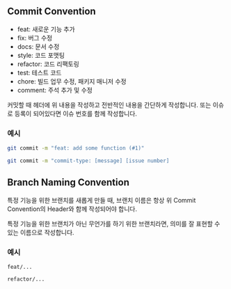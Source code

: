 ## Commit Convention
- feat: 새로운 기능 추가
- fix: 버그 수정
- docs: 문서 수정
- style: 코드 포맷팅
- refactor: 코드 리팩토링
- test: 테스트 코드
- chore: 빌드 업무 수정, 패키지 매니저 수정
- comment: 주석 추가 및 수정

커밋할 때 헤더에 위 내용을 작성하고 전반적인 내용을 간단하게 작성합니다. 또는 이슈로 등록이 되어있다면 이슈 번호를 함께 작성합니다.

### 예시
```bash
git commit -m "feat: add some function (#1)"

git commit -m "commit-type: [message] [issue number]
```

## Branch Naming Convention

특정 기능을 위한 브랜치를 새롭게 만들 때, 브랜치 이름은 항상 위 Commit Convention의 Header와 함께 작성되어야 합니다.

특정 기능을 위한 브랜치가 아닌 무언가를 하기 위한 브랜치라면, 의미를 잘 표현할 수 있는 이름으로 작성합니다.

### 예시
```plaintext
feat/...

refactor/...
```
